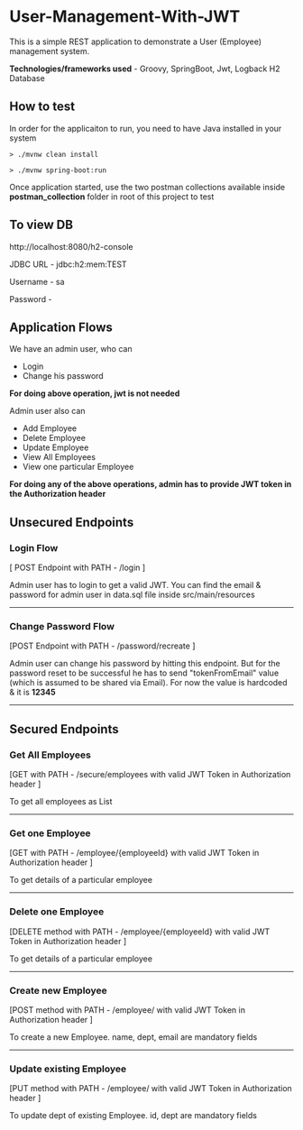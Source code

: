# User-Management-With-JWT

This is a simple REST application to demonstrate a User (Employee) management system. 

**Technologies/frameworks used** - Groovy, SpringBoot, Jwt, Logback H2 Database

## How to test

In order for the applicaiton to run, you need to have Java installed in your system

```
> ./mvnw clean install

> ./mvnw spring-boot:run

```

Once application started, use the two postman collections available inside **postman_collection** folder in root of this project to test

## To view DB

http://localhost:8080/h2-console

JDBC URL - jdbc:h2:mem:TEST

Username - sa

Password - <blank>
  

## Application Flows

We have an admin user, who can

- Login
- Change his password

**For doing above operation, jwt is not needed**

Admin user also can

- Add Employee
- Delete Employee
- Update Employee
- View All Employees
- View one particular Employee

**For doing any of the above operations, admin has to provide JWT token in the Authorization header**

## Unsecured Endpoints

### Login Flow 

[ POST Endpoint with PATH - /login ]

Admin user has to login to get a valid JWT. You can find the email & password for admin user in data.sql file inside src/main/resources

---

### Change Password Flow 

[POST Endpoint with PATH - /password/recreate ]

Admin user can change his password by hitting this endpoint. But for the password reset to be successful he has to send "tokenFromEmail" value (which is assumed to be shared via Email). For now the value is hardcoded & it is **12345**

---

## Secured Endpoints

### Get All Employees

[GET with PATH - /secure/employees with valid JWT Token in Authorization header ]

To get all employees as List

---

### Get one Employee

[GET with PATH - /employee/{employeeId} with valid JWT Token in Authorization header ]

To get details of a particular employee

---


### Delete one Employee

[DELETE method with PATH - /employee/{employeeId} with valid JWT Token in Authorization header ]

To get details of a particular employee

---


### Create new Employee

[POST method with PATH - /employee/ with valid JWT Token in Authorization header ]

To create a new Employee. 
name, dept, email are mandatory fields

---


### Update existing Employee

[PUT method with PATH - /employee/ with valid JWT Token in Authorization header ]

To update dept of existing Employee. 
id, dept are mandatory fields
